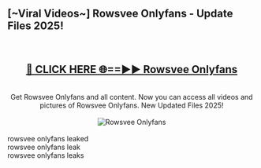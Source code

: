 <h2>[~Viral Videos~] Rowsvee Onlyfans - Update Files 2025!</h2>
<br>
<div align="center">
<h2><a href="https://betterlinks.top/A2PfLJ" rel="nofollow">🔴 CLICK HERE 🌐==►► Rowsvee Onlyfans</a></h2>
<br>
Get Rowsvee Onlyfans and all content. Now you can access all videos and pictures of Rowsvee Onlyfans. New Updated Files 2025!
<br>
<br>
<a href="https://betterlinks.top/A2PfLJ" rel="nofollow" data-target="animated-image.originalLink"><img src="https://i.ibb.co.com/WyWwxjT/player-gif2.gif" alt="Rowsvee Onlyfans" style="max-width: 100%; display: inline-block;" data-target="animated-image.originalImage"></a>
</div>
<br>
rowsvee onlyfans leaked<br>
rowsvee onlyfans leak<br>
rowsvee onlyfans leaks